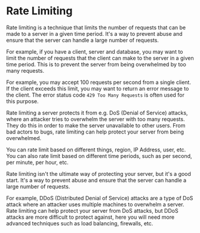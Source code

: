 # Rate Limiting

Rate limiting is a technique that limits the number of requests that can be made to a server in a given time period. It's a way to prevent abuse and ensure that the server can handle a large number of requests.

For example, if you have a client, server and database, you may want to limit the number of requests that the client can make to the server in a given time period. This is to prevent the server from being overwhelmed by too many requests.

For example, you may accept 100 requests per second from a single client. If the client exceeds this limit, you may want to return an error message to the client. The error status code `429 Too Many Requests` is often used for this purpose.

Rate limiting a server protects it from e.g. DoS (Denial of Service) attacks, where an attacker tries to overwhelm the server with too many requests. They do this in order to make the server unavailable to other users. From bad actors to bugs, rate limiting can help protect your server from being overwhelmed.

You can rate limit based on different things, region, IP Address, user, etc. You can also rate limit based on different time periods, such as per second, per minute, per hour, etc.

Rate limiting isn't the ultimate way of protecting your server, but it's a good start. It's a way to prevent abuse and ensure that the server can handle a large number of requests.

For example, DDoS (Distributed Denial of Service) attacks are a type of DoS attack where an attacker uses multiple machines to overwhelm a server. Rate limiting can help protect your server from DoS attacks, but DDoS attacks are more difficult to protect against, here you will need more advanced techniques such as load balancing, firewalls, etc.
